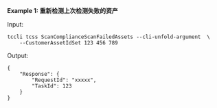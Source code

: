 **Example 1: 重新检测上次检测失败的资产**



Input: 

```
tccli tcss ScanComplianceScanFailedAssets --cli-unfold-argument  \
    --CustomerAssetIdSet 123 456 789
```

Output: 
```
{
    "Response": {
        "RequestId": "xxxxx",
        "TaskId": 123
    }
}
```

